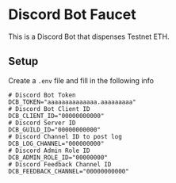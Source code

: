 # Discord Bot Faucet

This is a Discord Bot that dispenses Testnet ETH.

## Setup

Create a `.env` file and fill in the following info

```
# Discord Bot Token
DCB_TOKEN="aaaaaaaaaaaaaa.aaaaaaaaa"
# Discord Bot Client ID
DCB_CLIENT_ID="00000000000"
# Discord Server ID
DCB_GUILD_ID="00000000000"
# Discord Channel ID to post log
DCB_LOG_CHANNEL="000000000"
# Discord Admin Role ID
DCB_ADMIN_ROLE_ID="00000000"
# Discord Feedback Channel ID
DCB_FEEDBACK_CHANNEL="00000000000"
```
